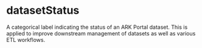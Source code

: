 # datasetStatus
A categorical label indicating the status of an ARK Portal dataset. This is applied to improve downstream management of datasets as well as various ETL workflows.
